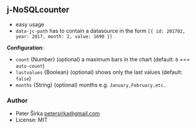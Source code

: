 ## j-NoSQLcounter

- easy usage
- `data-jc-path` has to contain a datasource in the form `[{ id: 201702, year: 2017, month: 2, value: 1690 }]`

__Configuration__:

- `count` {Number} (optional) a maximum bars in the chart (default: `0` === `auto-count`)
- `lastvalues` {Boolean} (optional) shows only the last values (default: `false`)
- `months` {String} (optional) months e.g. `January,February,etc.`

### Author

- Peter Širka <petersirka@gmail.com>
- License: MIT